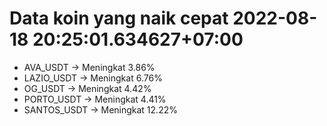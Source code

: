 # Data koin yang naik cepat 2022-08-18 20:25:01.634627+07:00

* AVA_USDT -> Meningkat 3.86%
* LAZIO_USDT -> Meningkat 6.76%
* OG_USDT -> Meningkat 4.42%
* PORTO_USDT -> Meningkat 4.41%
* SANTOS_USDT -> Meningkat 12.22%
